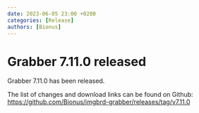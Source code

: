 ```yaml
---
date: 2023-06-05 23:00 +0200
categories: [Release]
authors: [Bionus]
---
```



# Grabber 7.11.0 released

Grabber 7.11.0 has been released.

The list of changes and download links can be found on Github:  
<https://github.com/Bionus/imgbrd-grabber/releases/tag/v7.11.0>